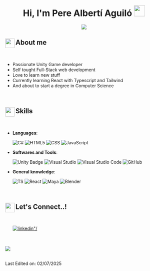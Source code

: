 
<h1 align="center"><b>Hi, I'm Pere Albertí Aguiló </b><img src="https://media.giphy.com/media/hvRJCLFzcasrR4ia7z/giphy.gif" width="35"></h1>

<p align="center">
 <img src="https://readme-typing-svg.herokuapp.com?font=Time+New+Roman&color=cyan&size=25&center=true&vCenter=true&width=1000&height=100&duration=3000&lines=Unity+Game+Developer,;Full+Stack+Web+Developer">
</p>

	
## <picture><img align="left" src = "https://img.icons8.com/?size=100&id=14313&format=png&color=FFFFFF" width = 30px></picture> **About me**


<br>

- Passionate Unity Game developer
- Self tought Full-Stack web development
- Love to learn new stuff
- Currently learning React with Typescript and Tailwind
- And about to start a degree in Computer Science

<br>

## <img align="left" src="https://img.icons8.com/?size=100&id=16786&format=png&color=FFFFFF" width ="30"><b>Skills</b>
<br>

<p align="center">

- **Languages**:
    
    ![C#](https://img.shields.io/badge/C%23-%23823085.svg?style=for-the-badge&logo=cplusplus&logoColor=white)
    ![HTML5](https://img.shields.io/badge/HTML5-%23E34F26?style=for-the-badge&logo=html5&logoColor=fff)
    ![CSS](https://img.shields.io/badge/CSS-639?logo=css&logoColor=fff&style=for-the-badge)
    ![JavaScript](https://img.shields.io/badge/JavaScript-F7DF1E?logo=javascript&logoColor=000&style=for-the-badge)
    
- **Softwares and Tools**:

   ![Unity Badge](https://img.shields.io/badge/Unity-FFF?logo=unity&logoColor=000&style=for-the-badge)
   ![Visual Studio](https://img.shields.io/badge/Visual%20Studio%20-%23AE7FE2.svg?style=for-the-badge&logo=htmx&logoColor=fff)
   ![Visual Studio Code](https://img.shields.io/badge/Visual%20Studio%20Code%20-%230078d7.svg?style=for-the-badge&logo=htmx&logoColor=fff)
   ![GitHub](https://img.shields.io/badge/GitHub-181717?logo=github&logoColor=fff&style=for-the-badge)

- **General knowledge**:

   ![TS](https://img.shields.io/badge/Type_Script-%23007ACC?style=for-the-badge&logo=typescript&logoColor=fff)
   ![React](https://img.shields.io/badge/react-%230081A3.svg?style=for-the-badge&logo=react&logoColor=white)
   ![Maya](https://img.shields.io/badge/Maya-37A5CC?logo=autodeskmaya&logoColor=fff&style=for-the-badge)
   ![Blender](https://img.shields.io/badge/Blender-E87D0D?logo=blender&logoColor=fff&style=for-the-badge)</p>

<br>

## <b><img align="left" src="https://img.icons8.com/?size=100&id=16073&format=png&color=FFFFFF" width ="30"> Let's Connect..!</b>
<br>
<div align='left'>

<ul>

<a href="https://linkedin.com/in/pere-albertí-aguiló-718083271" target="_blank">
<img src="https://img.shields.io/badge/linkedin-%2300acee.svg?color=405DE6&style=for-the-badge&logo=linkedin&logoColor=white" alt=linkedin"/>
</a>

</ul>

<br>
<br>

<img src="https://user-images.githubusercontent.com/73097560/115834477-dbab4500-a447-11eb-908a-139a6edaec5c.gif">

<br>
<br>

Last Edited on: 02/07/2025
